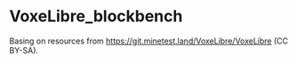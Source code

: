 # VoxeLibre_blockbench
Basing on resources from https://git.minetest.land/VoxeLibre/VoxeLibre (CC BY-SA).
